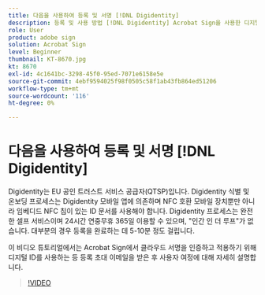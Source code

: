 ```yaml
---
title: 다음을 사용하여 등록 및 서명 [!DNL Digidentity]
description: 등록 및 사용 방법 [!DNL Digidentity] Acrobat Sign을 사용한 디지털 ID
role: User
product: adobe sign
solution: Acrobat Sign
level: Beginner
thumbnail: KT-8670.jpg
kt: 8670
exl-id: 4c1641bc-3298-45f0-95ed-7071e6158e5e
source-git-commit: 4ebf9594025f98f0505c58f1ab43fb864ed51206
workflow-type: tm+mt
source-wordcount: '116'
ht-degree: 0%

---
```


# 다음을 사용하여 등록 및 서명 [!DNL Digidentity]

Digidentity는 EU 공인 트러스트 서비스 공급자(QTSP)입니다. Digidentity 식별 및 온보딩 프로세스는 Digidentity 모바일 앱에 의존하며 NFC 호환 모바일 장치뿐만 아니라 임베디드 NFC 칩이 있는 ID 문서를 사용해야 합니다. Digidentity 프로세스는 완전한 셀프 서비스이며 24시간 연중무휴 365일 이용할 수 있으며, &quot;인간 인 더 루프&quot;가 없습니다. 대부분의 경우 등록을 완료하는 데 5-10분 정도 걸립니다.

이 비디오 튜토리얼에서는 Acrobat Sign에서 클라우드 서명을 인증하고 적용하기 위해 디지털 ID를 사용하는 등 등록 초대 이메일을 받은 후 사용자 여정에 대해 자세히 설명합니다.

>[!VIDEO](https://video.tv.adobe.com/v/336991?quality=12&learn=on&hidetitle=true)
